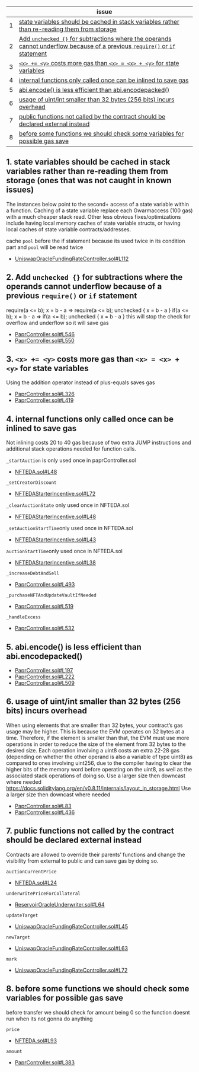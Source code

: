 
| | issue |
| ----------- | ----------- |
| 1 | [state variables should be cached in stack variables rather than re-reading them from storage](#) |
| 2 | [Add `unchecked {}` for subtractions where the operands cannot underflow because of a previous `require()` or `if` statement](#) |
| 3 | [`<x> += <y>` costs more gas than `<x> = <x> + <y>` for state variables](#) |
| 4 | [internal functions only called once can be inlined to save gas](#) |
| 5 | [abi.encode() is less efficient than abi.encodepacked()](#) |
| 6 | [usage of uint/int smaller than 32 bytes (256 bits) incurs overhead](#) |
| 7 | [public functions not called by the contract should be declared external instead](#) |
| 8 | [before some functions we should check some variables for possible gas save](#) |

## 1. state variables should be cached in stack variables rather than re-reading them from storage (ones that was not caught in known issues)

The instances below point to the second+ access of a state variable within a function. Caching of a state variable replace each Gwarmaccess (100 gas) with a much cheaper stack read. Other less obvious fixes/optimizations include having local memory caches of state variable structs, or having local caches of state variable contracts/addresses. 

cache `pool` before the if statement because its used twice in its condition part and `pool` will be read twice
- [UniswapOracleFundingRateController.sol#L112](https://github.com/with-backed/papr/blob/9528f2711ff0c1522076b9f93fba13f88d5bd5e6/src/UniswapOracleFundingRateController.sol#L112)


## 2. Add `unchecked {}` for subtractions where the operands cannot underflow because of a previous `require()` or `if` statement

require(a <= b); x = b - a => require(a <= b); unchecked { x = b - a }
if(a <= b); x = b - a => if(a <= b); unchecked { x = b - a }
this will stop the check for overflow and underflow so it will save gas

- [PaprController.sol#L546](https://github.com/with-backed/papr/blob/9528f2711ff0c1522076b9f93fba13f88d5bd5e6/src/PaprController.sol#L546)
- [PaprController.sol#L550](https://github.com/with-backed/papr/blob/9528f2711ff0c1522076b9f93fba13f88d5bd5e6/src/PaprController.sol#L550)


## 3. `<x> += <y>` costs more gas than `<x> = <x> + <y>` for state variables
Using the addition operator instead of plus-equals saves gas

- [PaprController.sol#L326](https://github.com/with-backed/papr/blob/9528f2711ff0c1522076b9f93fba13f88d5bd5e6/src/PaprController.sol#L326)
- [PaprController.sol#L419](https://github.com/with-backed/papr/blob/9528f2711ff0c1522076b9f93fba13f88d5bd5e6/src/PaprController.sol#L419)


## 4. internal functions only called once can be inlined to save gas

Not inlining costs 20 to 40 gas because of two extra JUMP instructions and additional stack operations needed for function calls.

`_startAuction` is only used once in paprController.sol
- [NFTEDA.sol#L48](https://github.com/with-backed/papr/blob/9528f2711ff0c1522076b9f93fba13f88d5bd5e6/src/NFTEDA/NFTEDA.sol#L48)

`_setCreatorDiscount`
- [NFTEDAStarterIncentive.sol#L72](https://github.com/with-backed/papr/blob/9528f2711ff0c1522076b9f93fba13f88d5bd5e6/src/NFTEDA/extensions/NFTEDAStarterIncentive.sol#L72)

`_clearAuctionState` only used once in NFTEDA.sol
- [NFTEDAStarterIncentive.sol#L48](https://github.com/with-backed/papr/blob/9528f2711ff0c1522076b9f93fba13f88d5bd5e6/src/NFTEDA/extensions/NFTEDAStarterIncentive.sol#L48)

`_setAuctionStartTime`only used once in NFTEDA.sol
- [NFTEDAStarterIncentive.sol#L43](https://github.com/with-backed/papr/blob/9528f2711ff0c1522076b9f93fba13f88d5bd5e6/src/NFTEDA/extensions/NFTEDAStarterIncentive.sol#L43)

`auctionStartTime`only used once in NFTEDA.sol
- [NFTEDAStarterIncentive.sol#L38](https://github.com/with-backed/papr/blob/9528f2711ff0c1522076b9f93fba13f88d5bd5e6/src/NFTEDA/extensions/NFTEDAStarterIncentive.sol#L38)

`_increaseDebtAndSell`
- [PaprController.sol#L493](https://github.com/with-backed/papr/blob/9528f2711ff0c1522076b9f93fba13f88d5bd5e6/src/PaprController.sol#L493)

`_purchaseNFTAndUpdateVaultIfNeeded`
- [PaprController.sol#L519](https://github.com/with-backed/papr/blob/9528f2711ff0c1522076b9f93fba13f88d5bd5e6/src/PaprController.sol#L519)

`_handleExcess`
- [PaprController.sol#L532](https://github.com/with-backed/papr/blob/9528f2711ff0c1522076b9f93fba13f88d5bd5e6/src/PaprController.sol#L532)


## 5. abi.encode() is less efficient than abi.encodepacked()

- [PaprController.sol#L197](https://github.com/with-backed/papr/blob/9528f2711ff0c1522076b9f93fba13f88d5bd5e6/src/PaprController.sol#L197)
- [PaprController.sol#L222](https://github.com/with-backed/papr/blob/9528f2711ff0c1522076b9f93fba13f88d5bd5e6/src/PaprController.sol#L222)
- [PaprController.sol#L509](https://github.com/with-backed/papr/blob/9528f2711ff0c1522076b9f93fba13f88d5bd5e6/src/PaprController.sol#L509)


## 6. usage of uint/int smaller than 32 bytes (256 bits) incurs overhead

When using elements that are smaller than 32 bytes, your contract’s gas usage may be higher. This is because the EVM operates on 32 bytes at a time. Therefore, if the element is smaller than that, the EVM must use more operations in order to reduce the size of the element from 32 bytes to the desired size.
Each operation involving a uint8 costs an extra 22-28 gas (depending on whether the other operand is also a variable of type uint8) as compared to ones involving uint256, due to the compiler having to clear the higher bits of the memory word before operating on the uint8, as well as the associated stack operations of doing so. Use a larger size then downcast where needed
https://docs.soliditylang.org/en/v0.8.11/internals/layout_in_storage.html Use a larger size then downcast where needed

- [PaprController.sol#L83](https://github.com/with-backed/papr/blob/9528f2711ff0c1522076b9f93fba13f88d5bd5e6/src/PaprController.sol#L83)
- [PaprController.sol#L436](https://github.com/with-backed/papr/blob/9528f2711ff0c1522076b9f93fba13f88d5bd5e6/src/PaprController.sol#L436)


## 7. public functions not called by the contract should be declared external instead

Contracts are allowed to override their parents’ functions and change the visibility from external to public and can save gas by doing so. 

`auctionCurrentPrice`
- [NFTEDA.sol#L24](https://github.com/with-backed/papr/blob/9528f2711ff0c1522076b9f93fba13f88d5bd5e6/src/NFTEDA/NFTEDA.sol#L24)

`underwritePriceForCollateral`
- [ReservoirOracleUnderwriter.sol#L64](https://github.com/with-backed/papr/blob/9528f2711ff0c1522076b9f93fba13f88d5bd5e6/src/ReservoirOracleUnderwriter.sol#L64)

`updateTarget`
- [UniswapOracleFundingRateController.sol#L45](https://github.com/with-backed/papr/blob/9528f2711ff0c1522076b9f93fba13f88d5bd5e6/src/UniswapOracleFundingRateController.sol#L45)

`newTarget`
- [UniswapOracleFundingRateController.sol#L63](https://github.com/with-backed/papr/blob/9528f2711ff0c1522076b9f93fba13f88d5bd5e6/src/UniswapOracleFundingRateController.sol#L63)

`mark`
- [UniswapOracleFundingRateController.sol#L72](https://github.com/with-backed/papr/blob/9528f2711ff0c1522076b9f93fba13f88d5bd5e6/src/UniswapOracleFundingRateController.sol#L72)


## 8. before some functions we should check some variables for possible gas save

before transfer we should check for amount being 0 so the function doesnt run when its not gonna do anything

`price`
- [NFTEDA.sol#L93](https://github.com/with-backed/papr/blob/9528f2711ff0c1522076b9f93fba13f88d5bd5e6/src/NFTEDA/NFTEDA.sol#L93)

`amount`
- [PaprController.sol#L383](https://github.com/with-backed/papr/blob/9528f2711ff0c1522076b9f93fba13f88d5bd5e6/src/PaprController.sol#L383)
